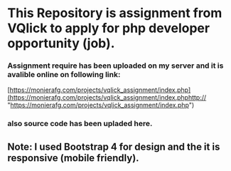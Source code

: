 # This Repository is assignment from VQlick to apply for php developer opportunity (job).

###  Assignment require has been uploaded on my server and it is avalible online on following link:

[https://monierafg.com/projects/vqlick_assignment/index.php](https://monierafg.com/projects/vqlick_assignment/index.phphttp:// "https://monierafg.com/projects/vqlick_assignment/index.php")

### also source code has been upladed here.

##  Note: I used Bootstrap 4 for design and the it is responsive (mobile friendly).

